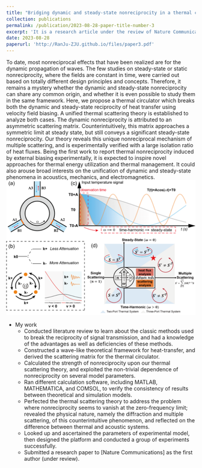 ```yaml
---
title: "Bridging dynamic and steady-state nonreciprocity in a thermal circulator"
collection: publications
permalink: /publication/2023-08-28-paper-title-number-3
excerpt: 'It is a research article under the review of Nature Communications.'
date: 2023-08-28
paperurl: 'http://RanJu-ZJU.github.io/files/paper3.pdf'
---
```


To date, most nonreciprocal effects that have been realized are for the dynamic propagation of waves. The few studies on steady-state or static nonreciprocity, where the fields are constant in time, were carried out based on totally different design principles and concepts. Therefore, it remains a mystery whether the dynamic and steady-state nonreciprocity can share any common origin, and whether it is even possible to study them in the same framework. Here, we propose a thermal circulator which breaks both the dynamic and steady-state reciprocity of heat transfer using velocity field biasing. A unified thermal scattering theory is established to analyze both cases. The dynamic nonreciprocity is attributed to an asymmetric scattering matrix. Counterintuitively, this matrix approaches a symmetric limit at steady state, but still conveys a significant steady-state nonreciprocity. Our theory reveals this unique nonreciprocal mechanism of multiple scattering, and is experimentally verified with a large isolation ratio of heat fluxes. Being the first work to report thermal nonreciprocity induced by external biasing experimentally, it is expected to inspire novel approaches for thermal energy utilization and thermal management. It could also arouse broad interests on the unification of dynamic and steady-state phenomena in acoustics, mechanics, and electromagnetics.
![Editing a markdown file for a talk](/images/pic3.png)

* My work
  * Conducted literature review to learn about the classic methods used to break the reciprocity of signal transmission, and had a knowledge of the advantages as well as deficiencies of these methods.
  * Constructed a wave-like theoretical framework for heat-transfer, and derived the scattering matrix for the thermal circulator.
  * Calculated the strength of nonreciprocity upon our thermal scattering theory, and exploited the non-trivial dependence of nonreciprocity on several model parameters.
  * Ran different calculation software, including MATLAB, MATHEMATICA, and COMSOL, to verify the consistency of results between theoretical and simulation models.
  * Perfected the thermal scattering theory to address the problem where nonreciprocity seems to vanish at the zero-frequency limit; revealed the physical nature, namely the diffraction and multiple scattering, of this counterintuitive phenomenon, and reflected on the difference between thermal and acoustic systems.
  * Looked up and ascertained the parameters of experimental model, then designed the platform and conducted a group of experiments successfully.
  * Submitted a research paper to [Nature Communications] as the first author (under review).
